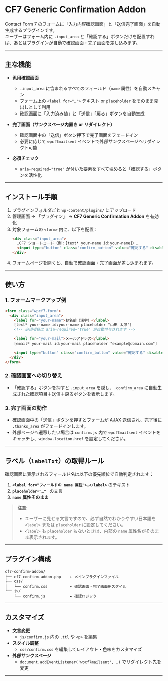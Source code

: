 # CF7 Generic Confirmation Addon

Contact Form 7 のフォームに「入力内容確認画面」と「送信完了画面」を自動生成するプラグインです。  
ユーザーはフォーム内に `.input_area` と「確認する」ボタンだけを配置すれば、あとはプラグインが自動で確認画面・完了画面を差し込みます。

---

## 主な機能

- **汎用確認画面**  
  - `.input_area` に含まれるすべてのフィールド（`name` 属性）を自動スキャン  
  - フォーム上の `<label for="…">` テキスト or `placeholder` をそのまま見出しとして利用  
  - 確認画面に「入力済み値」と「送信」「戻る」ボタンを自動生成  

- **完了画面（サンクスページ内置き or リダイレクト）**  
  - 確認画面中の「送信」ボタン押下で完了画面をフェードイン  
  - 必要に応じて `wpcf7mailsent` イベントで外部サンクスページへリダイレクト可能  

- **必須チェック**  
  - `aria-required="true"` が付いた要素をすべて埋めると「確認する」ボタンを活性化  

---

## インストール手順

1. プラグインフォルダごと `wp-content/plugins/` にアップロード  
2. 管理画面 → 「プラグイン」 → **CF7 Generic Confirmation Addon** を有効化  
3. 対象フォームの `<form>` 内に、以下を配置：
   ```html
   <div class="input_area">
     …CF7 ショートコード（例：[text* your-name id:your-name]）…
     <input type="button" class="confirm_button" value="確認する" disabled>
   </div>
   ```
4. フォームページを開くと、自動で確認画面・完了画面が差し込まれます。

---

## 使い方

### 1. フォームマークアップ例
```html
<form class="wpcf7-form">
  <div class="input_area">
    <label for="your-name">お名前（漢字）</label>
    [text* your-name id:your-name placeholder "山田 太郎"]
    <!-- 必須項目は aria-required="true" が自動付与されます -->

    <label for="your-mail">メールアドレス</label>
    [email* your-mail id:your-mail placeholder "example@domain.com"]

    <input type="button" class="confirm_button" value="確認する" disabled>
  </div>
</form>
```

### 2. 確認画面への切り替え
- 「確認する」ボタンを押すと `.input_area` を隠し、`.confirm_area` に自動生成された確認項目＋送信＋戻るボタンを表示します。

### 3. 完了画面の動作
- 確認画面中の「送信」ボタンを押すとフォームが AJAX 送信され、完了後に `.thanks_area` がフェードインします。
- 外部ページへ遷移したい場合は `confirm.js` 内で `wpcf7mailsent` イベントをキャッチし、`window.location.href` を設定してください。

---

## ラベル（`labelTxt`）の取得ルール

確認画面に表示されるフィールド名は以下の優先順位で自動判定されます：

1. **`<label for="フィールドの name 属性">…</label>`** のテキスト  
2. **`placeholder="…" `** の文言  
3. **`name` 属性そのまま**  

> **注意:**  
> - ユーザーに見せる文言ですので、必ず自然でわかりやすい日本語を `<label>` または `placeholder` に設定してください。  
> - `<label>` も `placeholder` もないときは、内部の `name` 属性名がそのまま表示されます。

---

## プラグイン構成

```
cf7-confirm-addon/
├── cf7-confirm-addon.php    ← メインプラグインファイル
├── css/
│   └── confirm.css          ← 確認画面・完了画面用スタイル
└── js/
    └── confirm.js           ← 確認ロジック
```

---

## カスタマイズ

- **文言変更**  
  - `js/confirm.js` 内の `.ttl` や `<p>` を編集  
- **スタイル調整**  
  - `css/confirm.css` を編集してレイアウト・色味をカスタマイズ  
- **外部サンクスページ**  
  - `document.addEventListener('wpcf7mailsent', …)` でリダイレクト先を変更  

---
